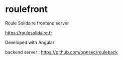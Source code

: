 # roulefront
Roule Solidaire frontend server

https://roulesolidaire.fr

Developed with Angular

backend server : https://github.com/opnsec/rouleback



